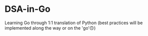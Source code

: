 # DSA-in-Go

Learning Go through 1:1 translation of Python (best practices will be implemented along the way or on the 'go'🙃) 
